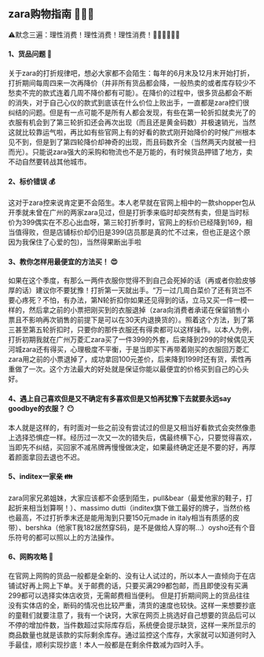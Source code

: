 ## zara购物指南 :high_heel::lipstick::nail_care:
:warning:默念三遍：理性消费！理性消费！理性消费！:ok_woman::ok_woman::ok_woman:
#### 1、货品问题 :dress:

关于zara的打折规律吧，想必大家都不会陌生：每年的6月末及12月末开始打折，打折期间每周四来一次再降价（并非所有货品都会降，一般热卖的或者库存较少不愁卖不完的款式连着几周不降价都有可能）。在降价的过程中，很多货品都会不断的消失，对于自己心仪的款式到底该在什么价位上败出手，一直都是zara控们很纠结的问题。但是有一点可能不是所有人都会发现，有些在第一轮折扣就卖光了的衣服有机会到了第三轮折扣还会再次出现（而且还是黄金码数）并极速销光，当然这就比较靠运气啦，再比如有些官网上有的好看的款式刚开始降价的时候广州根本见不到，但是到了第四轮降价却神奇的出现，而且码数齐全（当然两天内就被一扫而光）。只能说zara强大的采购和物流也不是万能的，有时候货品押错了地方，卖不动自然要转战其他城市。 

#### 2、标价错误 :moneybag:

这对于zara控来说肯定更不会陌生。本人老早就在官网上相中的一款shopper包从开季就未曾在广州的两家zara见过，但是打折季来临时却突然有卖，但是当时标价为399偶实在不忍心出血呀，第三轮打折季时，官网上的标价已经降到169，相当值得败，但是店铺标价却仍旧是399(店员那是真的忙不过来，但也正是这个原因为我保住了心爱的包)，当然得果断出手啦

#### 3、教你怎样用最便宜的方法买！ :heart_eyes:

如果在这个季度，有那么一两件衣服你觉得不到自己会死掉的话（再或者你脸皮够厚的话）建议你不要犹豫！打折第一天就出手。“万一过几周白菜价了还有货岂不要心疼死？不怕，有办法，第N轮折扣你如果还见得到的话，立马又买一件一模一样的，然后拿之前的小票把刚买到的衣服退掉（zara向消费者承诺在保留销售小票且不影响再次销售的前提下是可以在30天内退换货的）。照着这个方法，到了第三甚至第五轮折扣时，只要你的那件衣服还有得卖都可以这样操作。以本人为例，打折初期我就在广州万菱汇zara买了一件399的外套，后来降到299的时候偶见天河城zara还有得买，心理极度不平衡，于是当即买下再带着刚买的衣服回万菱汇zara用之前的小票退掉了，成功拿回100元差价，后来降到199时还有货，索性再重做了一次。这个方法最大的好处就是保证你能以最便宜的价格买到自己的心头好。 

#### 4、遇上自己喜欢但是又不确定有多喜欢但是又怕再犹豫下去就要永远say goodbye的衣服？ :no_mouth:

本人就是这样的，有时面对一些之前没有尝试过的但是又相当好看款式会突然像患上选择恐惧症一样。经历过一次又一次的错失后，偶最终横下心，只要觉得喜欢，当即先不纠结，买回家不减吊牌再慢慢做决定，如果最终确定还是不要的好，再厚着颜面拿回去退也不迟。

#### 5、inditex一家亲 :family:

zara同家兄弟姐妹，大家应该都不会感到陌生，pull&bear（最爱他家的鞋子，打起折来相当划算啊！）、massimo dutti（inditex旗下做工最好的牌子，当然价格也最高，不过打折季末还是能用淘到只要150元made in italy相当有质感的皮带）、bershka（他家T我182居然穿S码，是不是做给人穿的啊...）oysho还有个音乐符号的都可以照以上的方法操作。

#### 6、网购攻略 :rainbow:

在官网上网购的货品一般都是全新的、没有让人试过的，所以本人一直倾向于在店铺试好再上网上下单。关于邮费的话，只要买满299都包邮，而且即使没有买满299都可以选择实体店收货，无需邮费相当便利。 
但是打折期间网上的货品往往没有实体店的全，断码的情况也比较严重，清货的速度也较快。这样一来想要抄底的童鞋们就要注意了，我有一个诀窍，大家在网页上挑选好自己想要的货品后可以不停的增加件数，当件数超过实际库存后，系统便会提示缺货，这样一来所显示的商品数量也就是该款的实际剩余库存。通过监控这个库存，大家就可以知道何时入手最佳，顺利实现抄底！本人一般都是在剩余件数减为四时入手。



